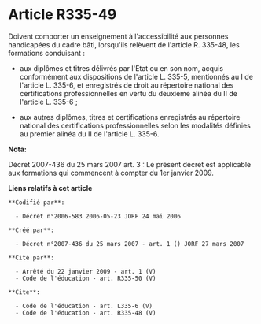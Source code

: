 # Article R335-49

Doivent comporter un enseignement à l'accessibilité aux personnes handicapées du cadre bâti, lorsqu'ils relèvent de l'article
R. 335-48, les formations conduisant :

- aux diplômes et titres délivrés par l'Etat ou en son nom, acquis conformément aux dispositions de l'article L. 335-5,
mentionnés au I de l'article L. 335-6, et enregistrés de droit au répertoire national des certifications professionnelles en
vertu du deuxième alinéa du II de l'article L. 335-6 ;

- aux autres diplômes, titres et certifications enregistrés au répertoire national des certifications professionnelles selon
les modalités définies au premier alinéa du II de l'article L. 335-6.

**Nota:**

Décret 2007-436 du 25 mars 2007 art. 3 : Le présent décret est applicable aux formations qui commencent à compter du 1er
janvier 2009.

**Liens relatifs à cet article**

	**Codifié par**:

	  - Décret n°2006-583 2006-05-23 JORF 24 mai 2006

	**Créé par**:

	  - Décret n°2007-436 du 25 mars 2007 - art. 1 () JORF 27 mars 2007

	**Cité par**:

	  - Arrêté du 22 janvier 2009 - art. 1 (V)
	  - Code de l'éducation - art. R335-50 (V)

	**Cite**:

	  - Code de l'éducation - art. L335-6 (V)
	  - Code de l'éducation - art. R335-48 (V)
